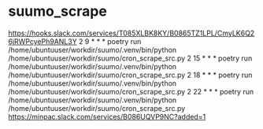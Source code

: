 # suumo_scrape

https://hooks.slack.com/services/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
2 9 * * * poetry run /home/ubuntuuser/workdir/suumo/.venv/bin/python /home/ubuntuuser/workdir/suumo/cron_scrape_src.py
2 15 * * * poetry run /home/ubuntuuser/workdir/suumo/.venv/bin/python /home/ubuntuuser/workdir/suumo/cron_scrape_src.py
2 18 * * * poetry run /home/ubuntuuser/workdir/suumo/.venv/bin/python /home/ubuntuuser/workdir/suumo/cron_scrape_src.py
2 22 * * * poetry run /home/ubuntuuser/workdir/suumo/.venv/bin/python /home/ubuntuuser/workdir/suumo/cron_scrape_src.py
https://minpac.slack.com/services/B086UQVP9NC?added=1
